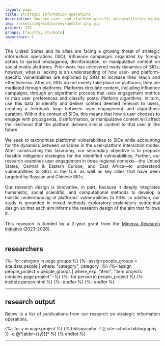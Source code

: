 ```yaml
---
layout: page
title: strategic information operations
description: How are user- and platform-specific vulnerabilities exploited by foreign actors?
img: /assets/img/midjourney/auditor.png.jpg
project: SIO
groups: [faculty, students]
importance: 1
---
```


  <p style="text-align: justify">
The United States and its allies are facing a growing threat of strategic information operations (SIO), influence campaigns organized by foreign actors to spread propaganda, disinformation, or manipulative content on social media platforms. Prior work has uncovered many dynamics of SIOs; however, what is lacking is an understanding of how user- and platform-specific vulnerabilities are exploited by SIOs to increase their reach and effectiveness. After all, SIOs do not merely take place on platforms, they are mediated through platforms. Platforms circulate content, including influence campaigns, through an algorithmic process that uses engagement metrics to map user preferences and classify posts. Platform algorithms, in turn, use this data to identify and deliver content deemed relevant to users, creating a feedback loop between user engagement and algorithmic curation. Within the context of SIOs, this means that how a user chooses to engage with propaganda, disinformation, or manipulative content will affect the likelihood that the platform delivers similar content to that user in the future. 
        <br><br>
We seek to taxonomize platforms’ vulnerabilities to SIOs while accounting for the dynamics between variables in the user-platform interaction model. After constructing this taxonomy, our secondary objective is to propose feasible mitigation strategies for the identified vulnerabilities. Further, our research examines user engagement in three regional contexts—the United States, Central & Eastern Europe, and East Africa—to understand vulnerabilities to SIOs in the U.S. as well as key allies that have been targeted by Russian and Chinese SIOs. 
        <br><br>
Our research design is innovative, in part, because it deeply integrates humanistic, social scientific, and computational methods to develop a holistic understanding of platforms’ vulnerabilities to SIOs. In addition, our study is grounded in mixed methods exploratory-explanatory sequential design so that each aim informs the research design of the aim that follows it. 
        <br><br>
  This research is funded by a 3-year grant from the <a href="https://www.defense.gov/News/Releases/Release/Article/3408680/dod-awards-18-million-for-academic-research-on-the-socio-political-drivers-of-f/">Minerva Research Initiative</a> (2023-2026).

  </p>
<hr>

<h2> researchers </h2>
<div class="projects">
    <div class="grid">
        {%- for category in page.groups %}
            {%- assign people_groups = site.data.people | where: "category", category -%}
            {%- assign people_project = people_groups | where_exp: "item", "item.projects contains page.project" -%}
            {%- for person in people_project %}
                {%- include person.html %}
            {%- endfor %}
        {%- endfor %}
    </div>
</div>
<hr>

<h2> research output </h2>
  <p style="text-align: justify">
    Below is a list of publications from our research on strategic information operations.
  </p>
<div class="publications">
{%- for y in page.project %}
{% bibliography -f {{ site.scholar.bibliography }} -q @*[abbr={{y}}]* %}
{% endfor %}
</div>
<hr>
